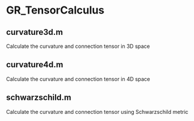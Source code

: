 # GR_TensorCalculus

## curvature3d.m
Calculate the curvature and connection tensor in 3D space

## curvature4d.m
Calculate the curvature and connection tensor in 4D space

## schwarzschild.m
Calculate the curvature and connection tensor using Schwarzschild metric
